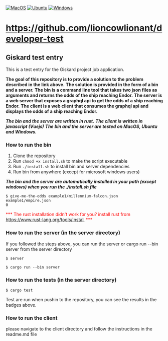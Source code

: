 [![MacOS](https://github.com/princefr/giskard_job_interview/actions/workflows/mac.yml/badge.svg)](https://github.com/princefr/giskard_job_interview/actions/workflows/mac.yml)
[![Ubuntu](https://github.com/princefr/giskard_job_interview/actions/workflows/ubuntu.yml/badge.svg)](https://github.com/princefr/giskard_job_interview/actions/workflows/ubuntu.yml)
[![Windows](https://github.com/princefr/giskard_job_interview/actions/workflows/windows.yml/badge.svg)](https://github.com/princefr/giskard_job_interview/actions/workflows/windows.yml)

# https://github.com/lioncowlionant/developer-test 
## Giskard test entry
This is a test entry for the Giskard project job application.

**The goal of this repository is to provide a solution to the problem described in the link above.**
**The solution is provided in the form of a bin and a server.**
**The bin is a command line tool that takes two json files as arguments and returns the odds of the ship reaching Endor.**
**The server is a web server that exposes a graphql api to get the odds of a ship reaching Endor.**
**The client is a web client that consumes the graphql api and displays the odds of a ship reaching Endor.**

***The bin and the server are written in rust.***
***The client is written in javascript (Vuejs)***
***The bin and the server are tested on MacOS, Ubuntu and Windows.***


### How to run the bin
1. Clone the repository
2. Run `chmod +x install.sh` to make the script executable
2. Run `./install.sh` to install bin and server dependencies
3. Run bin from anywhere (except for microsoft windows users)

***The bin and the server are automatically installed in your path (except windows) when you run the ./install.sh file***

```
$ give-me-the-odds example1/millennium-falcon.json example1/empire.json
0
```

<span style="color:red">*** The rust installation didn't work for you? install rust from https://www.rust-lang.org/tools/install ***</span>

### How to run the server (in the server directory)
If you followed the steps above, you can run the server or cargo run --bin server from the server directory
```
$ server 
```
```
$ cargo run --bin server 
```

### How to run the tests (in the server directory)
```
$ cargo test
```
Test are run when pushin to the repository, you can see the results in the badges above.



### How to run the client
please navigate to the client directory and follow the instructions in the readme.md file





